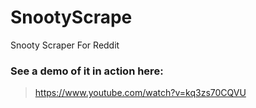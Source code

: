 # SnootyScrape
 Snooty Scraper For Reddit

### See a demo of it in action here:
> <a href= 'https://www.youtube.com/watch?v=kq3zs70CQVU'>https://www.youtube.com/watch?v=kq3zs70CQVU</a>
